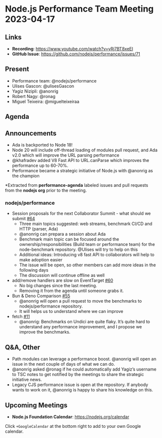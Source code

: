 # Node.js  Performance Team Meeting 2023-04-17

## Links

* **Recording**:  https://www.youtube.com/watch?v=yRj7BT8xeEI 
* **GitHub Issue**: https://github.com/nodejs/performance/issues/71

## Present

* Performance team: @nodejs/performance
* Ulises Gascon: @ulisesGascon
* Yagiz Nizipli: @anonrig
* Robert Nagy: @ronag
* Miguel Teixeira: @miguelteixeiraa

## Agenda

## Announcements

- Ada is backported to Node 18!
- Node 20 will include off-thread loading of modules pull request, and Ada v2.0 which will improve the URL parsing performance
- @khafradev added V8 Fast API to URL.canParse which improves the performance up to 60-70%.
- Performance became a strategic initiative of Node.js with @anonrig as the champion

*Extracted from **performance-agenda** labeled issues and pull requests from the **nodejs org** prior to the meeting.

### nodejs/performance

* Session proposals for the next Collaborator Summit - what should we submit [#64](https://github.com/nodejs/performance/issues/64)
  * Three main topics suggested: web streams, benchmark CI/CD and HTTP (parser, Ada)
  * @anonrig can prepara a session about Ada
  * Benchmark main topic can be focused around the ownership/responsibilities (Build team or performance team) for the node-benchmark repository. @Ulises will try to help on this
  * Additional ideas: Introducing v8 fast API to collaborators will help to make adoption easier
  * The issue will be open, so other members can add more ideas in the following days
  * The discussion will continue offline as well
* add/remove handlers are slow on EventTarget [#60](https://github.com/nodejs/performance/issues/60)
  * No big changes since the last meeting.
  * Removing it from the agenda until someone grabs it.
* Bun & Deno Comparison [#55](https://github.com/nodejs/performance/issues/55)
  * @anonrig will open a pull request to move the benchmarks to nodejs/performance repository.
  * It will helps us to understand where we can improve
* fetch [#11](https://github.com/nodejs/performance/issues/11)
  * @anonrig: Benchmarks on Undici are quite flaky. It’s quite hard to understand any performance improvement, and I propose we improve the benchmarks.


## Q&A, Other

* Path modules can leverage a performance boost. @anonrig will open an issue in the next couple of days of what we can do.
* @anonrig asked @ronag if he could automatically add Yagiz’s username to TSC notes to get notified by the meetings to share the strategic initiative news.
* Legacy CJS performance issue is open at the repository. If anybody wants to work on it, @anonrig is happy to share his knowledge on this.

## Upcoming Meetings

* **Node.js Foundation Calendar**: https://nodejs.org/calendar

Click `+GoogleCalendar` at the bottom right to add to your own Google calendar.
